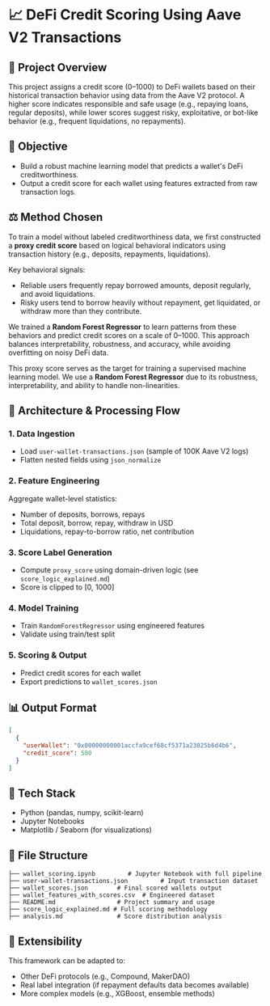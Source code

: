 # 📈 DeFi Credit Scoring Using Aave V2 Transactions

## 📘 Project Overview

This project assigns a credit score (0–1000) to DeFi wallets based on their historical transaction behavior using data from the Aave V2 protocol. A higher score indicates responsible and safe usage (e.g., repaying loans, regular deposits), while lower scores suggest risky, exploitative, or bot-like behavior (e.g., frequent liquidations, no repayments).

## 🚀 Objective

- Build a robust machine learning model that predicts a wallet's DeFi creditworthiness.
- Output a credit score for each wallet using features extracted from raw transaction logs.

## ⚖️ Method Chosen

To train a model without labeled creditworthiness data, we first constructed a **proxy credit score** based on logical behavioral indicators using transaction history (e.g., deposits, repayments, liquidations).

Key behavioral signals:

- Reliable users frequently repay borrowed amounts, deposit regularly, and avoid liquidations.
- Risky users tend to borrow heavily without repayment, get liquidated, or withdraw more than they contribute.

We trained a **Random Forest Regressor** to learn patterns from these behaviors and predict credit scores on a scale of 0–1000. This approach balances interpretability, robustness, and accuracy, while avoiding overfitting on noisy DeFi data.

This proxy score serves as the target for training a supervised machine learning model. We use a **Random Forest Regressor** due to its robustness, interpretability, and ability to handle non-linearities.

## 📇 Architecture & Processing Flow

### 1. **Data Ingestion**

- Load `user-wallet-transactions.json` (sample of 100K Aave V2 logs)
- Flatten nested fields using `json_normalize`

### 2. **Feature Engineering**

Aggregate wallet-level statistics:

- Number of deposits, borrows, repays
- Total deposit, borrow, repay, withdraw in USD
- Liquidations, repay-to-borrow ratio, net contribution

### 3. **Score Label Generation**

- Compute `proxy_score` using domain-driven logic (see `score_logic_explained.md`)
- Score is clipped to [0, 1000]

### 4. **Model Training**

- Train `RandomForestRegressor` using engineered features
- Validate using train/test split

### 5. **Scoring & Output**

- Predict credit scores for each wallet
- Export predictions to `wallet_scores.json`

## 📊 Output Format

```json
[
  {
    "userWallet": "0x00000000001accfa9cef68cf5371a23025b6d4b6",
    "credit_score": 500
  }
]
```

## 🔧 Tech Stack

- Python (pandas, numpy, scikit-learn)
- Jupyter Notebooks
- Matplotlib / Seaborn (for visualizations)

## 📅 File Structure

```
├── wallet_scoring.ipynb         # Jupyter Notebook with full pipeline
├── user-wallet-transactions.json         # Input transaction dataset
├── wallet_scores.json        # Final scored wallets output
├── wallet_features_with_scores.csv  # Engineered dataset
├── README.md                 # Project summary and usage
├── score_logic_explained.md # Full scoring methodology
├── analysis.md               # Score distribution analysis
```

## 💪 Extensibility

This framework can be adapted to:

- Other DeFi protocols (e.g., Compound, MakerDAO)
- Real label integration (if repayment defaults data becomes available)
- More complex models (e.g., XGBoost, ensemble methods)

